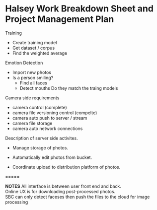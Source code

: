 Halsey Work Breakdown Sheet and Project Management Plan
=


Training
- Create training model
- Get dataset / corpus
- Find the weighted average

Emotion Detection
- Import new photos
- Is a person smiling?
    - Find all faces
    - Detect mouths
        Do they match the traing models
        

Camera side requirements
- camera control (complete)
- camera file versioning control (compelte)
- camera auto push to server / stream
- camera file storage
- camera auto network connections

Description of server side activites.

- Manage storage of photos.

- Automatically edit photos from bucket.

- Coordinate upload to distribution platform of photos.

=====

**NOTES**
All interface is between user front end and back.<br>
Online UX is for downloading post-processed photos.<br>
SBC can only detect faceses then push the files to the cloud for image processing<br>


